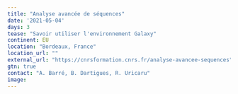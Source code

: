 ```yaml
---
title: "Analyse avancée de séquences"
date: '2021-05-04'
days: 3
tease: "Savoir utiliser l'environnement Galaxy"
continent: EU
location: "Bordeaux, France"
location_url: ""
external_url: "https://cnrsformation.cnrs.fr/analyse-avancee-sequences"
gtn: true
contact: "A. Barré, B. Dartigues, R. Uricaru"
image: 
---
```

